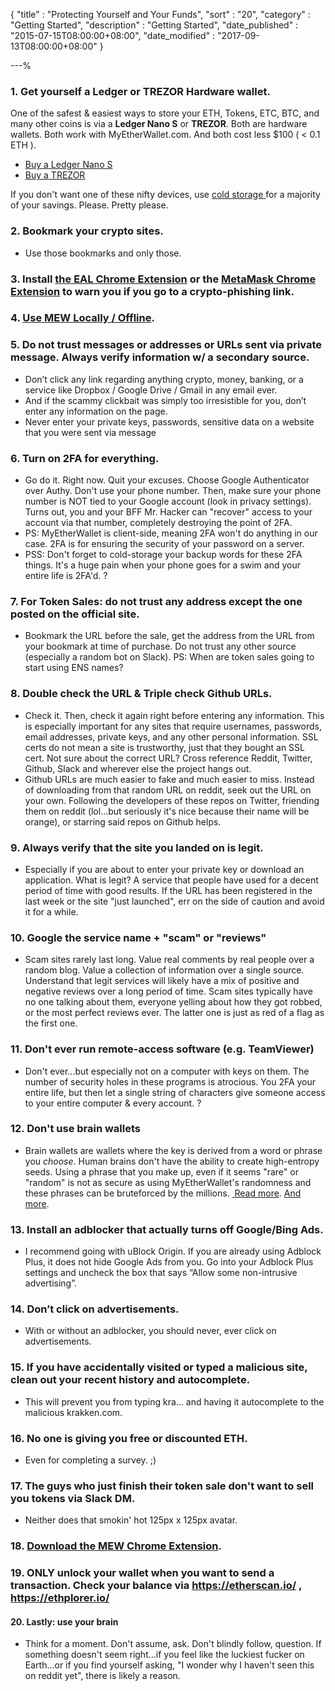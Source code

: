 {
"title"       : "Protecting Yourself and Your Funds",
"sort"        : "20",
"category"    : "Getting Started",
"description" : "Getting Started",
"date_published" : "2015-07-15T08:00:00+08:00",
"date_modified"  : "2017-09-13T08:00:00+08:00"
}

---%




### 1. Get yourself a Ledger or TREZOR Hardware wallet.
<p id="pyayfp_1">
One of the safest &amp; easiest ways to store your ETH, Tokens, ETC, BTC, and many other coins is via a <strong>Ledger Nano S</strong> or <strong>TREZOR</strong>. Both are hardware wallets. Both work with MyEtherWallet.com. And both cost less $100 ( &lt; 0.1 ETH ).
</p>
<ul>
  <li id="pyayfl_1">
    <a href='https://www.ledgerwallet.com/r/fa4b?path=/products/' target='_blank'>Buy a Ledger Nano S</a>
  </li>
  <li id="pyayfl_2">
    <a href='https://trezor.io/?a=myetherwallet.com' target='_blank'> Buy a TREZOR</a>
  </li>
</ul>

<p id="pyayfp_2">
If you don't want one of these nifty devices, use <a href='https://kb.myetherwallet.com/offline/ethereum-cold-storage-with-myetherwallet.html' target='_blank'>cold storage </a> for a majority of your savings. Please. Pretty please.
</p>

### 2. Bookmark your crypto sites.
<ul>
  <li id="pyayfl_3">
    Use those bookmarks and only those.
  </li>
</ul>

### 3. Install [the EAL Chrome Extension](https://chrome.google.com/webstore/detail/etheraddresslookup/pdknmigbbbhmllnmgdfalmedcmcefdfn) or the [MetaMask Chrome Extension](https://chrome.google.com/webstore/detail/metamask/nkbihfbeogaeaoehlefnkodbefgpgknn) to warn you if you go to a crypto-phishing link.

### 4. [Use MEW Locally / Offline](https://kb.myetherwallet.com/offline/running-myetherwallet-locally.html).

### 5. Do not trust messages or addresses or URLs sent via private message. Always verify information w/ a secondary source.
<ul>
  <li id="pyayfl_4">
    Don’t click any link regarding anything crypto, money, banking, or a service like Dropbox / Google Drive / Gmail in any email ever.
  </li>
  <li id="pyayfl_5">
    And if the scammy clickbait was simply too irresistible for you, don’t enter any information on the page.
  </li>
  <li id="pyayfl_6">
    Never enter your private keys, passwords, sensitive data on a website that you were sent via message
  </li>
</ul>

### 6. Turn on 2FA for everything.
<ul>
  <li id="pyayfl_7">
    Go do it. Right now. Quit your excuses. Choose Google Authenticator over Authy. Don't use your phone number. Then, make sure your phone number is NOT tied to your Google account (look in privacy settings). Turns out, you and your BFF Mr. Hacker can "recover" access to your account via that number, completely destroying the point of 2FA.
  </li>
  <li id="pyayfl_8">
    PS: MyEtherWallet is client-side, meaning 2FA won't do anything in our case. 2FA is for ensuring the security of your password on a server.
  </li>
  <li id="pyayfl_9">
    PSS: Don't forget to cold-storage your backup words for these 2FA things. It's a huge pain when your phone goes for a swim and your entire life is 2FA'd. ?
  </li>
</ul>

### 7. For Token Sales: do not trust any address except the one posted on the official site.
<ul>
  <li id="pyayfl_10">
    Bookmark the URL before the sale, get the address from the URL from your bookmark at time of purchase. Do not trust any other source (especially a random bot on Slack). PS: When are token sales going to start using ENS names?
  </li>
</ul>

### 8. Double check the URL & Triple check Github URLs.
<ul>
  <li id="pyayfl_11">
    Check it. Then, check it again right before entering any information. This is especially important for any sites that require usernames, passwords, email addresses, private keys, and any other personal information. SSL certs do not mean a site is trustworthy, just that they bought an SSL cert. Not sure about the correct URL? Cross reference Reddit, Twitter, Github, Slack and wherever else the project hangs out.
  </li>
  <li id="pyayfl_12">
    Github URLs are much easier to fake and much easier to miss. Instead of downloading from that random URL on reddit, seek out the URL on your own. Following the developers of these repos on Twitter, friending them on reddit (lol...but seriously it's nice because their name will be orange), or starring said repos on Github helps.
  </li>
</ul>

### 9. Always verify that the site you landed on is legit.
<ul>
  <li id="pyayfl_13">
    Especially if you are about to enter your private key or download an application. What is legit? A service that people have used for a decent period of time with good results. If the URL has been registered in the last week or the site "just launched", err on the side of caution and avoid it for a while.
  </li>
</ul>

### 10. Google the service name + "scam" or "reviews"
 <ul>
   <li id="pyayfl_14">
     Scam sites rarely last long. Value real comments by real people over a random blog. Value a collection of information over a single source. Understand that legit services will likely have a mix of positive and negative reviews over a long period of time. Scam sites typically have no one talking about them, everyone yelling about how they got robbed, or the most perfect reviews ever. The latter one is just as red of a flag as the first one.
   </li>
 </ul>

### 11. Don't ever run remote-access software (e.g. TeamViewer)
<ul>
  <li id="pyayfl_15">
    Don't ever...but especially not on a computer with keys on them. The number of security holes in these programs is atrocious. You 2FA your entire life, but then let a single string of characters give someone access to your entire computer & every account. ?
  </li>
</ul>

### 12. Don't use brain wallets
<ul>
  <li id="pyayfl_16">
    Brain wallets are wallets where the key is derived from a word or phrase you <em>choose</em>. Human brains don't have the ability to create high-entropy seeds. Using a phrase that you make up, even if it seems "rare" or "random" is not as secure as using MyEtherWallet's randomness and these phrases can be bruteforced by the millions. <a href='https://arstechnica.com/security/2013/10/how-the-bible-and-youtube-are-fueling-the-next-frontier-of-password-cracking/' target='_blank'> Read more</a>. <a href='https://arstechnica.com/security/2016/02/password-cracking-attacks-on-bitcoin-wallets-net-103000/' target='_blank'> And more</a>.
  </li>
</ul>

### 13. Install an adblocker that actually turns off Google/Bing Ads.
<ul>
  <li id="pyayfl_17">
    I recommend going with uBlock Origin. If you are already using Adblock Plus, it does not hide Google Ads from you. Go into your Adblock Plus settings and uncheck the box that says “Allow some non-intrusive advertising”.
  </li>
</ul>

### 14. Don’t click on advertisements.
<ul>
  <li id="pyayfl_18">
    With or without an adblocker, you should never, ever click on advertisements.
  </li>
</ul>

### 15. If you have accidentally visited or typed a malicious site, clean out your recent history and autocomplete.
<ul>
  <li id="pyayfl_19">
    This will prevent you from typing kra… and having it autocomplete to the malicious krakken.com.
  </li>
</ul>


### 16. No one is giving you free or discounted ETH.
<ul>
  <li id="pyayfl_20">
    Even for completing a survey. ;)
  </li>
</ul>

### 17. The guys who just finish their token sale don't want to sell you tokens via Slack DM.
<ul>
  <li id="pyayfl_21">
    Neither does that smokin' hot 125px x 125px avatar.
  </li>
</ul>

### 18. <a href='https://chrome.google.com/webstore/detail/myetherwallet/nlbmnnijcnlegkjjpcfjclmcfggfefdm?hl=en' target='_blank'> Download the MEW Chrome Extension</a>.

### 19. ONLY unlock your wallet when you want to send a transaction. Check your balance via <a href='https://etherscan.io/' target='_blank'> https://etherscan.io/ </a>, <a href='https://ethplorer.io/' target='_blank'>https://ethplorer.io/</a>

#### 20. Lastly: use your brain
<ul>
  <li id="pyayfl_22">
    Think for a moment. Don't assume, ask. Don't blindly follow, question. If something doesn't seem right...if you feel like the luckiest fucker on Earth...or if you find yourself asking, "I wonder why I haven't seen this on reddit yet", there is likely a reason.
  </li>
</ul>
